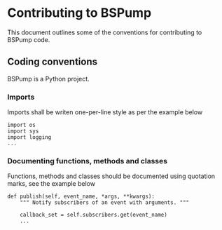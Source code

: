 Contributing to BSPump
===

This document outlines some of the conventions for contributing to BSPump code.

## Coding conventions

BSPump is a Python project.

### Imports

Imports shall be writen one-per-line style as per the example below

```
import os
import sys
import logging
...
```

### Documenting functions, methods and classes

Functions, methods and classes should be documented using quotation marks, see the example below

```
def publish(self, event_name, *args, **kwargs):
	""" Notify subscribers of an event with arguments. """

	callback_set = self.subscribers.get(event_name)
	...
```

